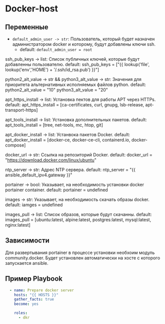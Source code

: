 Docker-host
=========

Переменные
--------------

- ```default_admin_user -> str```: Пользователь, который будет назначен администратором docker и которому, будут добавлены ключи ssh. 
  - default: ```default_admin_user = root```

ssh_pub_keys -> list: Список публичных ключей, которые будут добавленны пользователю.
default: 
  ssh_pub_keys = ["{{ lookup('file', lookup('env','HOME') + '/.ssh/id_rsa.pub') }}"]

python2_alt_value -> str && python3_alt_value -> str: Значения для приоритета альтернативных исполняемых файлов python.
default:
  python2_alt_value = "10"
  python3_alt_value = "20"

apt_https_install -> list: Установка пектов для работы APT через HTTPs.
default:
  apt_https_install = [ca-certificates, curl, gnupg, lsb-release, apt-transport-https]

apt_tools_install -> list: Установка дополнительных пакетов.
default:
  apt_tools_install = [tree, net-tools, mc, htop, git]

apt_docker_install -> list: Устанвока пакетов Docker.
default:
  apt_docker_install = [docker-ce, docker-ce-cli, containerd.io, docker-compose]

docker_url -> str: Ссылка на репозиторий Docker.
default:
  docker_url = "https://download.docker.com/linux/ubuntu"

ntp_server -> str: Адрес NTP сервера.
default:
  ntp_server = "{{ ansible_default_ipv4.gateway }}"

portainer -> bool: Указывает, на необходимость установки docker portainer container.
default:
  portainer = undefined

images -> str: Указывает, на необходимость скачать образы docker.
default:
  iamges = undefined

images_pull -> list: Список образов, которые будут скачанны.
default:
  images_pull = [ubuntu:latest, alpine:latest, postgres:latest, mysql:latest, nginx:latest]

Зависимости
------------

Для развертывания portainer в процессе установки необхоим модуль community.docker.
Будет установлен автоматически на хосте с которого запускается ansible.

Пример Playbook
----------------
```yaml
  - name: Prepare docker server
    hosts: "{{ HOSTS }}"
    gather_facts: true
    become: yes

    roles:
      - dkr
```
